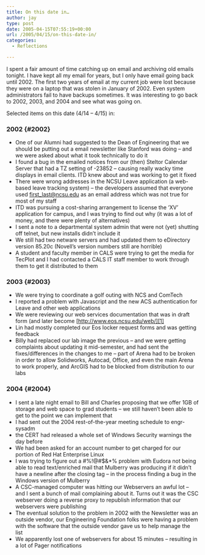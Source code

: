 ```yaml
---
title: On this date in…
author: jay
type: post
date: 2005-04-15T07:55:19+00:00
url: /2005/04/15/on-this-date-in/
categories:
  - Reflections

---
```

I spent a fair amount of time catching up on email and archiving old emails tonight. I have kept all my email for years, but I only have email going back until 2002. The first two years of email at my current job were lost because they were on a laptop that was stolen in January of 2002. Even system administrators fail to have backups sometimes. It was interesting to go back to 2002, 2003, and 2004 and see what was going on.

Selected items on this date (4/14 &#8211; 4/15) in:

### 2002 {#2002}

  * One of our Alumni had suggested to the Dean of Engineering that we should be putting out a email newsletter like Stanford was doing &#8211; and we were asked about what it took technically to do it
  * I found a bug in the emailed notices from our (then) Steltor Calendar Server that had a TZ setting of -23852 &#8211; causing really wacky time displays in email clients. ITD knew about and was working to get it fixed
  * There were wrong addresses in the NCSU Leave application (a web-based leave tracking system) &#8211; the developers assumed that everyone used first_last@ncsu.edu as an email address which was not true for most of my staff
  * ITD was pursuing a cost-sharing arrangement to license the ‘XV’ application for campus, and I was trying to find out why (it was a lot of money, and there were plenty of alternatives)
  * I sent a note to a departmental system admin that were not (yet) shutting off telnet, but new installs didn’t include it
  * We still had two netware servers and had updated them to eDirectory version 85.20c (Novell’s version numbers still are horrible)
  * A student and faculty member in CALS were trying to get the media for TecPlot and I had contacted a CALS IT staff member to work through them to get it distributed to them

### 2003 {#2003}

  * We were trying to coordinate a golf outing with NCS and ComTech
  * I reported a problem with Javascript and the new ACS authentication for Leave and other web applications
  * We were reviewing our web services documentation that was in draft form (and later become [http://www.eos.ncsu.edu/web/][1]
  * Lin had mostly completed our Eos locker request forms and was getting feedback
  * Billy had replaced our lab image the previous &#8211; and we were getting complaints about updating it mid-semester, and had sent the fixes/differences in the changes to me &#8211; part of Arena had to be broken in order to allow Solidworks, Autocad, Office, and even the main Arena to work properly, and ArcGIS had to be blocked from distribution to our labs

### 2004 {#2004}

  * I sent a late night email to Bill and Charles proposing that we offer 1GB of storage and web space to grad students &#8211; we still haven’t been able to get to the point we can implement that
  * I had sent out the 2004 rest-of-the-year meeting schedule to engr-sysadm
  * the CERT had released a whole set of Windows Security warnings the day before
  * We had been asked for an account number to get charged for our portion of Red Hat Enterprise Linux
  * I was trying to figure out a #%!@#$&*% problem with Eudora not being able to read text/enriched mail that Mulberry was producing if it didn’t have a newline after the closing tag &#8211; in the process finding a bug in the Windows version of Mulberry
  * A CSC-managed computer was hitting our Webservers an awful lot &#8211; and I sent a bunch of mail complaining about it. Turns out it was the CSC webserver doing a reverse proxy to republish information that our webservers were publishing
  * The eventual solution to the problem in 2002 with the Newsletter was an outside vendor, our Engineering Foundation folks were having a problem with the software that the outside vendor gave us to help manage the list
  * We apparently lost one of webservers for about 15 minutes &#8211; resulting in a lot of Pager notifications

 [1]: //www.eos.ncsu.edu/web/"